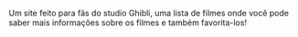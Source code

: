 Um site feito para fãs do studio Ghibli, uma lista de filmes onde você pode saber mais informações sobre os filmes e também favorita-los!
